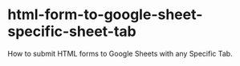 # html-form-to-google-sheet-specific-sheet-tab
 How to submit HTML forms to Google Sheets with any Specific Tab.
